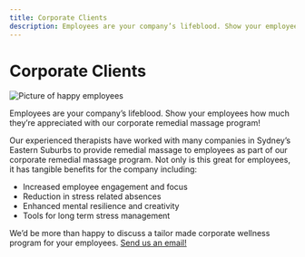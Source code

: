 ```yaml
---
title: Corporate Clients
description: Employees are your company’s lifeblood. Show your employees how much they’re appreciated - our experienced therapists have worked with many companies in Sydney’s Eastern Suburbs to provide remedial massage to employees as part of our corporate remedial massage program.
---
```


# Corporate Clients

<img alt="Picture of happy employees" src="/happy-employees.jpg" title="Picture of happy employees" className="mb-5" />

Employees are your company’s lifeblood. Show your employees how much they’re appreciated with our corporate remedial massage program!

Our experienced therapists have worked with many companies in Sydney’s Eastern Suburbs to provide remedial massage to employees as part of our corporate remedial massage program. Not only is this great for employees, it has tangible benefits for the company including:

- Increased employee engagement and focus
- Reduction in stress related absences
- Enhanced mental resilience and creativity
- Tools for long term stress management

We’d be more than happy to discuss a tailor made corporate wellness program for your employees. [Send us an email!](/contact-us)
